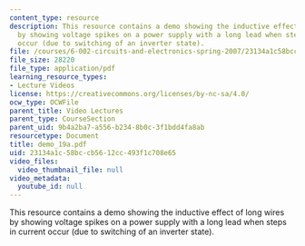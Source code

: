 ```yaml
---
content_type: resource
description: This resource contains a demo showing the inductive effect of long wires
  by showing voltage spikes on a power supply with a long lead when steps in current
  occur (due to switching of an inverter state).
file: /courses/6-002-circuits-and-electronics-spring-2007/23134a1c58bccb5612cc493f1c708e65_demo_19a.pdf
file_size: 28220
file_type: application/pdf
learning_resource_types:
- Lecture Videos
license: https://creativecommons.org/licenses/by-nc-sa/4.0/
ocw_type: OCWFile
parent_title: Video Lectures
parent_type: CourseSection
parent_uid: 9b4a2ba7-a556-b234-8b0c-3f1bdd4fa8ab
resourcetype: Document
title: demo_19a.pdf
uid: 23134a1c-58bc-cb56-12cc-493f1c708e65
video_files:
  video_thumbnail_file: null
video_metadata:
  youtube_id: null
---
```

This resource contains a demo showing the inductive effect of long wires by showing voltage spikes on a power supply with a long lead when steps in current occur (due to switching of an inverter state).